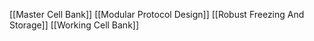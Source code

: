 [[Master Cell Bank]]
[[Modular Protocol Design]]
[[Robust Freezing And Storage]]
[[Working Cell Bank]]

